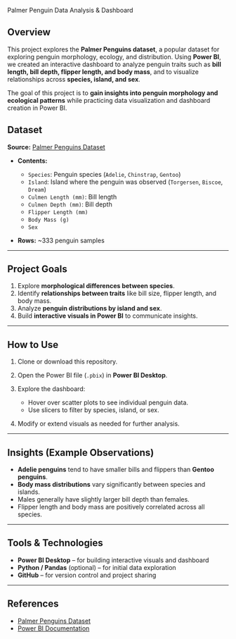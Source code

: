 Palmer Penguin Data Analysis & Dashboard

## Overview



This project explores the **Palmer Penguins dataset**, a popular dataset for exploring penguin morphology, ecology, and distribution. Using **Power BI**, we created an interactive dashboard to analyze penguin traits such as **bill length, bill depth, flipper length, and body mass**, and to visualize relationships across **species, island, and sex**.

The goal of this project is to **gain insights into penguin morphology and ecological patterns** while practicing data visualization and dashboard creation in Power BI.


## Dataset

**Source:** [Palmer Penguins Dataset](https://www.kaggle.com/datasets/parulpandey/palmer-archipelago-antarctica-penguin-data/data)

* **Contents:**

  * `Species`: Penguin species (`Adelie`, `Chinstrap`, `Gentoo`)
  * `Island`: Island where the penguin was observed (`Torgersen`, `Biscoe`, `Dream`)
  * `Culmen Length (mm)`: Bill length
  * `Culmen Depth (mm)`: Bill depth
  * `Flipper Length (mm)`
  * `Body Mass (g)`
  * `Sex`


* **Rows:** ~333 penguin samples

---

## Project Goals

1. Explore **morphological differences between species**.
2. Identify **relationships between traits** like bill size, flipper length, and body mass.
3. Analyze **penguin distributions by island and sex**.
4. Build **interactive visuals in Power BI** to communicate insights.

---

## How to Use

1. Clone or download this repository.
2. Open the Power BI file (`.pbix`) in **Power BI Desktop**.
3. Explore the dashboard:

   * Hover over scatter plots to see individual penguin data.
   * Use slicers to filter by species, island, or sex.

4. Modify or extend visuals as needed for further analysis.

---

## Insights (Example Observations)

* **Adelie penguins** tend to have smaller bills and flippers than **Gentoo penguins**.
* **Body mass distributions** vary significantly between species and islands.
* Males generally have slightly larger bill depth than females.
* Flipper length and body mass are positively correlated across all species.

---

## Tools & Technologies

* **Power BI Desktop** – for building interactive visuals and dashboard
* **Python / Pandas** (optional) – for initial data exploration
* **GitHub** – for version control and project sharing

---

## References

* [Palmer Penguins Dataset](https://www.kaggle.com/datasets/parulpandey/palmer-archipelago-antarctica-penguin-data/data)
* [Power BI Documentation](https://learn.microsoft.com/en-us/power-bi/)
